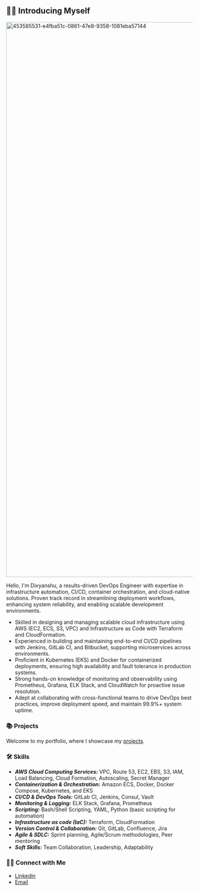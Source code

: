 ## 🙋‍♂️ Introducing Myself

<img width="1499" alt="453585531-e4fba51c-0861-47e8-9358-1081eba57144" src="https://github.com/user-attachments/assets/7549bc91-5d00-495f-a81a-2a696c781fde" />



Hello, I'm Divyanshu, a results-driven DevOps Engineer with expertise in infrastructure automation, CI/CD, container orchestration, and cloud-native solutions. Proven track record in streamlining deployment workflows, enhancing system reliability, and enabling scalable development environments.

- Skilled in designing and managing scalable cloud infrastructure using AWS (EC2, ECS, S3, VPC) and Infrastructure as Code with Terraform and CloudFormation.
- Experienced in building and maintaining end-to-end CI/CD pipelines with Jenkins, GitLab CI, and Bitbucket, supporting microservices across environments.
- Proficient in Kubernetes (EKS) and Docker for containerized deployments, ensuring high availability and fault tolerance in production systems.
- Strong hands-on knowledge of monitoring and observability using Prometheus, Grafana, ELK Stack, and CloudWatch for proactive issue resolution.
- Adept at collaborating with cross-functional teams to drive DevOps best practices, improve deployment speed, and maintain 99.9%+ system uptime.

### 📚 Projects

Welcome to my portfolio, where I showcase my [projects](https://github.com/abcofdevops).

### 🛠️ Skills

- ***AWS Cloud Computing Services:*** VPC, Route 53, EC2, EBS, S3, IAM, Load Balancing, Cloud Formation, Autoscaling, Secret Manager
- ***Containerization & Orchestration:*** Amazon ECS, Docker, Docker Compose, Kubernetes, and EKS
- ***CI/CD & DevOps Tools:*** GitLab CI, Jenkins, Consul, Vault
- ***Monitoring & Logging:*** ELK Stack, Grafana, Prometheus
- ***Scripting:*** Bash/Shell Scripting, YAML, Python (basic scripting for automation)
- ***Infrastructure as code (IaC):*** Terraform, CloudFormation
- ***Version Control & Collaboration:*** Git, GitLab, Confluence, Jira
- ***Agile & SDLC:*** Sprint planning, Agile/Scrum methodologies, Peer mentoring
- ***Soft Skills:*** Team Collaboration, Leadership, Adaptability


### 👋🏻 Connect with Me

- [Linkedin](https://www.linkedin.com/in/divyanshugoyal03/)
- [Email](mailto:divyanshugoyal03@gmail.com)
